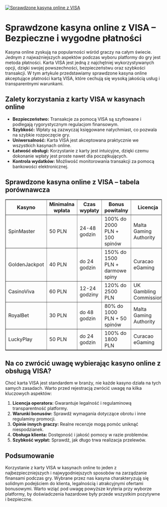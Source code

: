 [![Sprawdzone kasyna online z VISA](https://123-caf.pages.dev/gitsignup.png)](https://vrmoo.ru/Bt82HjjY)

<h1>Sprawdzone kasyna online z VISA – Bezpieczne i wygodne płatności</h1> <p>Kasyna online zyskują na popularności wśród graczy na całym świecie. Jednym z najważniejszych aspektów podczas wyboru platformy do gry jest metoda płatności. Karta VISA jest jedną z najchętniej wykorzystywanych opcji, dzięki swojej powszechności, bezpieczeństwu oraz szybkości transakcji. W tym artykule przedstawiamy sprawdzone kasyna online akceptujące płatności kartą VISA, które cechują się wysoką jakością usług i transparentnymi warunkami.</p>  <h2>Zalety korzystania z karty VISA w kasynach online</h2> <ul>   <li><strong>Bezpieczeństwo:</strong> Transakcje za pomocą VISA są szyfrowane i podlegają rygorystycznym regulacjom finansowym.</li>   <li><strong>Szybkość:</strong> Wpłaty są zazwyczaj księgowane natychmiast, co pozwala na szybkie rozpoczęcie gry.</li>   <li><strong>Uniwersalność:</strong> Karta VISA jest akceptowana praktycznie we wszystkich kasynach online.</li>   <li><strong>Łatwość obsługi:</strong> Korzystanie z karty jest intuicyjne, dzięki czemu dokonanie wpłaty jest proste nawet dla początkujących.</li>   <li><strong>Kontrola wydatków:</strong> Możliwość monitorowania transakcji za pomocą bankowości elektronicznej.</li> </ul>  <h2>Sprawdzone kasyna online z VISA – tabela porównawcza</h2> <table border="1" cellpadding="8" cellspacing="0" style="border-collapse: collapse; width: 100%;">   <thead>     <tr>       <th>Kasyno</th>       <th>Minimalna wpłata</th>       <th>Czas wypłaty</th>       <th>Bonus powitalny</th>       <th>Licencja</th>     </tr>   </thead>   <tbody>     <tr>       <td>SpinMaster</td>       <td>50 PLN</td>       <td>24-48 godzin</td>       <td>100% do 2000 PLN + 100 spinów</td>       <td>Malta Gaming Authority</td>     </tr>     <tr>       <td>GoldenJackpot</td>       <td>40 PLN</td>       <td>do 24 godzin</td>       <td>150% do 1500 PLN + darmowe spiny</td>       <td>Curacao eGaming</td>     </tr>     <tr>       <td>CasinoViva</td>       <td>60 PLN</td>       <td>12-24 godziny</td>       <td>120% do 2500 PLN</td>       <td>UK Gambling Commission</td>     </tr>     <tr>       <td>RoyalBet</td>       <td>30 PLN</td>       <td>do 48 godzin</td>       <td>80% do 1000 PLN + 50 spinów</td>       <td>Malta Gaming Authority</td>     </tr>     <tr>       <td>LuckyPlay</td>       <td>50 PLN</td>       <td>do 24 godzin</td>       <td>100% do 1800 PLN</td>       <td>Curacao eGaming</td>     </tr>   </tbody> </table>  <h2>Na co zwrócić uwagę wybierając kasyno online z obsługą VISA?</h2> <p>Choć karta VISA jest standardem w branży, nie każde kasyno działa na tych samych zasadach. Warto przed rejestracją zwrócić uwagę na kilka kluczowych aspektów:</p> <ol>   <li><strong>Licencja operatora:</strong> Gwarantuje legalność i regulaminową transparentność platformy.</li>   <li><strong>Warunki bonusów:</strong> Sprawdź wymagania dotyczące obrotu i inne regulaminy promocji.</li>   <li><strong>Opinie innych graczy:</strong> Realne recenzje mogą pomóc uniknąć niespodzianek.</li>   <li><strong>Obsługa klienta:</strong> Dostępność i jakość pomocy w razie problemów.</li>   <li><strong>Szybkość wypłat:</strong> Sprawdź, jak długo trwa realizacja przelewów.</li> </ol>  <h2>Podsumowanie</h2> <p>Korzystanie z karty VISA w kasynach online to jeden z najbezpieczniejszych i najwygodniejszych sposobów na zarządzanie finansami podczas gry. Wybrane przez nas kasyna charakteryzują się solidnym podejściem do klienta, legalnością i atrakcyjnymi ofertami bonusowymi. Warto wziąć pod uwagę powyższe kryteria przy wyborze platformy, by doświadczenia hazardowe były przede wszystkim pozytywne i bezpieczne.</p>